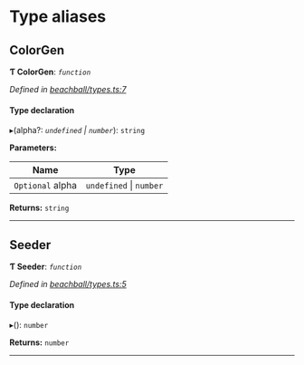 

# Type aliases

<a id="colorgen"></a>

##  ColorGen

**Ƭ ColorGen**: *`function`*

*Defined in [beachball/types.ts:7](https://github.com/polkadot-js/ui/blob/7ecadc4/packages/ui-identicon/src/beachball/types.ts#L7)*

#### Type declaration
▸(alpha?: *`undefined` \| `number`*): `string`

**Parameters:**

| Name | Type |
| ------ | ------ |
| `Optional` alpha | `undefined` \| `number` |

**Returns:** `string`

___
<a id="seeder"></a>

##  Seeder

**Ƭ Seeder**: *`function`*

*Defined in [beachball/types.ts:5](https://github.com/polkadot-js/ui/blob/7ecadc4/packages/ui-identicon/src/beachball/types.ts#L5)*

#### Type declaration
▸(): `number`

**Returns:** `number`

___

